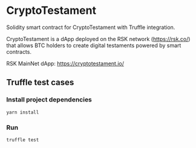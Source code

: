 # CryptoTestament
Solidity smart contract for CryptoTestament with Truffle integration.

CryptoTestament is a dApp deployed on the RSK network (https://rsk.co/) that allows BTC holders to create digital testaments powered by smart contracts.

RSK MainNet dApp: https://cryptotestament.io/


## Truffle test cases

### Install project dependencies

`yarn install`

### Run

`truffle test`

